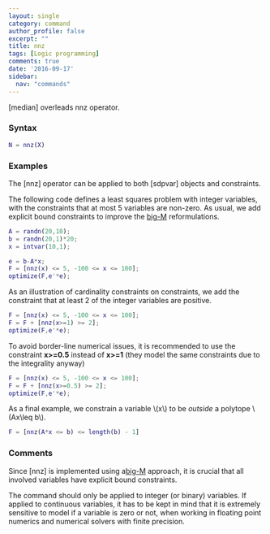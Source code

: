 ```yaml
---
layout: single
category: command
author_profile: false
excerpt: ""
title: nnz
tags: [Logic programming]
comments: true
date: '2016-09-17'
sidebar:
  nav: "commands"
---
```


[median] overleads nnz operator.

### Syntax

````matlab
N = nnz(X)
````

### Examples

The [nnz] operator can be applied to both [sdpvar] objects and constraints.

The following code defines a least squares problem with integer variables, with the constraints that at most 5 variables are non-zero. As usual, we add explicit bound constraints to improve the [big-M](/tutorial/bigmandconvexhulls) reformulations.

````matlab
A = randn(20,10);
b = randn(20,1)*20;
x = intvar(10,1);

e = b-A*x;
F = [nnz(x) <= 5, -100 <= x <= 100];
optimize(F,e'*e);
````

As an illustration of cardinality constraints on constraints, we add the constraint that at least 2 of the integer variables are positive.

````matlab
F = [nnz(x) <= 5, -100 <= x <= 100];
F = F + [nnz(x>=1) >= 2];
optimize(F,e'*e);
````

To avoid border-line numerical issues, it is recommended to use the constraint **x>=0.5** instead of **x>=1** (they model the same constraints due to the integrality anyway)

````matlab
F = [nnz(x) <= 5, -100 <= x <= 100];
F = F + [nnz(x>=0.5) >= 2];
optimize(F,e'*e);
````

As a final example, we constrain a variable \\(x\\) to be *outside* a polytope \\(Ax\leq b\\).

````matlab
F = [nnz(A*x <= b) <= length(b) - 1]
````

### Comments
Since [nnz] is implemented using a[big-M](/tutorial/bigmandconvexhulls) approach, it is crucial that all involved variables have explicit bound constraints.

The command should only be applied to integer (or binary) variables. If applied to continuous variables, it has to be kept in mind that it is extremely sensitive to model if a variable is zero or not, when working in floating point numerics and numerical solvers with finite precision.
